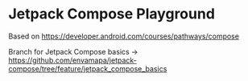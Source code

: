 # Jetpack Compose Playground

Based on https://developer.android.com/courses/pathways/compose

Branch for Jetpack Compose basics -> https://github.com/envamapa/jetpack-compose/tree/feature/jetpack_compose_basics
